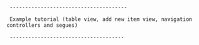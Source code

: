 

     --------------------------------------

     Example tutorial (table view, add new item view, navigation controllers and segues)
     
     -------------------------------------

